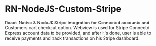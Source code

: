 # RN-NodeJS-Custom-Stripe
React-Native & NodeJS Stripe integration for Connected accounts and Customers cart checkout option. Webview is used for Stripe Connectd Express account data to be provided, and after it's done, user is able to receive payments and track transactions on his Stripe dashboard.
